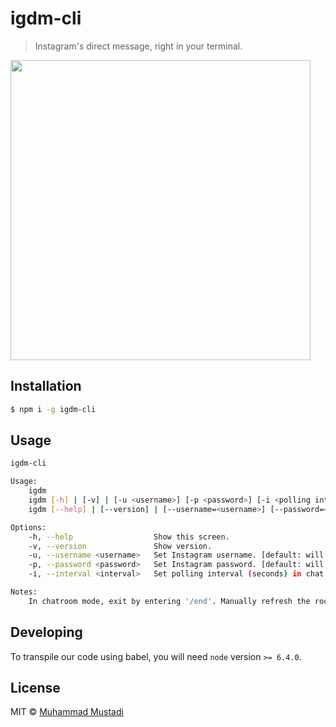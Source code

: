 # igdm-cli

> Instagram's direct message, right in your terminal.

<img src="igdm.gif" width="480">

## Installation

```sh
$ npm i -g igdm-cli
```

## Usage

```sh
igdm-cli

Usage:
    igdm
    igdm [-h] | [-v] | [-u <username>] [-p <password>] [-i <polling interval>]
    igdm [--help] | [--version] | [--username=<username>] [--password=<password>] [--interval=<polling interval>]

Options:
    -h, --help                  Show this screen.
    -v, --version               Show version.
    -u, --username <username>   Set Instagram username. [default: will prompt]
    -p, --password <password>   Set Instagram password. [default: will prompt]
    -i, --interval <interval>   Set polling interval (seconds) in chat rooms [default: 5]

Notes:
    In chatroom mode, exit by entering '/end'. Manually refresh the room by entering '/refresh'.
```

## Developing

To transpile our code using babel, you will need `node` version `>= 6.4.0`.

## License

MIT © [Muhammad Mustadi](https://github.com/mathdroid)